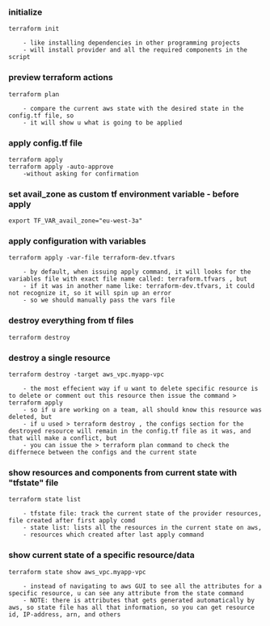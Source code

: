 ### initialize

    terraform init

    	- like installing dependencies in other programming projects
	    - will install provider and all the required components in the script

	
### preview terraform actions

    terraform plan

        - compare the current aws state with the desired state in the config.tf file, so
        - it will show u what is going to be applied 
        
### apply config.tf file

    terraform apply         
    terraform apply -auto-approve
        -without asking for confirmation


### set avail_zone as custom tf environment variable - before apply

    export TF_VAR_avail_zone="eu-west-3a"
    
### apply configuration with variables

    terraform apply -var-file terraform-dev.tfvars

        - by default, when issuing apply command, it will looks for the variables file with exact file name called: terraform.tfvars , but
        - if it was in another name like: terraform-dev.tfvars, it could not recognize it, so it will spin up an error
        - so we should manually pass the vars file

### destroy everything from tf files

    terraform destroy

### destroy a single resource

    terraform destroy -target aws_vpc.myapp-vpc

        - the most effecient way if u want to delete specific resource is to delete or comment out this resource then issue the command > terraform apply   
        - so if u are working on a team, all should know this resource was deleted, but
        - if u used > terraform destroy , the configs section for the destroyed resource will remain in the config.tf file as it was, and that will make a conflict, but
        - you can issue the > terraform plan command to check the differnece between the configs and the current state
        

### show resources and components from current state with "tfstate" file

    terraform state list
        
        - tfstate file: track the current state of the provider resources, file created after first apply comd 
        - state list: lists all the resources in the current state on aws, 
        - resources which created after last apply command

### show current state of a specific resource/data

    terraform state show aws_vpc.myapp-vpc

        - instead of navigating to aws GUI to see all the attributes for a specific resource, u can see any attribute from the state command
        - NOTE: there is attributes that gets generated automatically by aws, so state file has all that information, so you can get resource id, IP-address, arn, and others    

